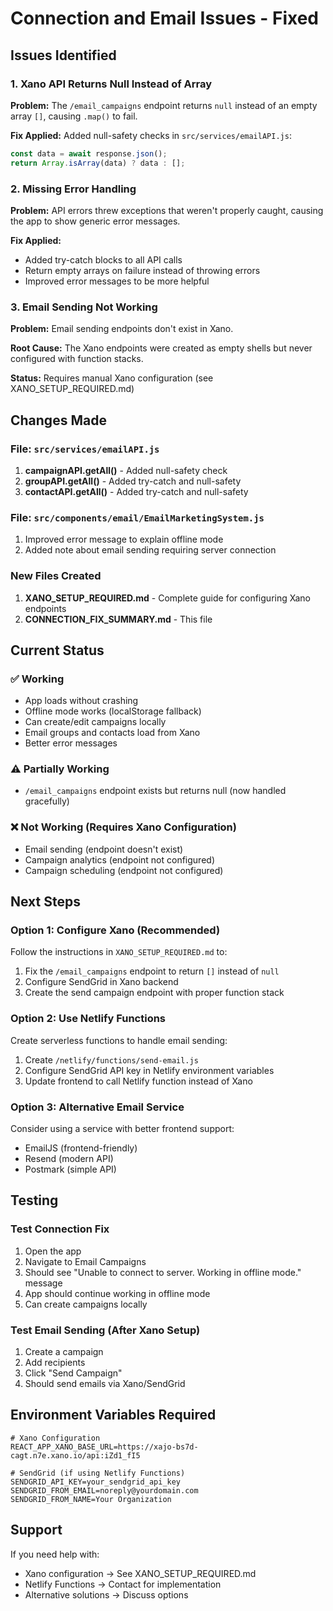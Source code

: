 # Connection and Email Issues - Fixed

## Issues Identified

### 1. Xano API Returns Null Instead of Array
**Problem:** The `/email_campaigns` endpoint returns `null` instead of an empty array `[]`, causing `.map()` to fail.

**Fix Applied:** Added null-safety checks in `src/services/emailAPI.js`:
```javascript
const data = await response.json();
return Array.isArray(data) ? data : [];
```

### 2. Missing Error Handling
**Problem:** API errors threw exceptions that weren't properly caught, causing the app to show generic error messages.

**Fix Applied:** 
- Added try-catch blocks to all API calls
- Return empty arrays on failure instead of throwing errors
- Improved error messages to be more helpful

### 3. Email Sending Not Working
**Problem:** Email sending endpoints don't exist in Xano.

**Root Cause:** The Xano endpoints were created as empty shells but never configured with function stacks.

**Status:** Requires manual Xano configuration (see XANO_SETUP_REQUIRED.md)

## Changes Made

### File: `src/services/emailAPI.js`
1. **campaignAPI.getAll()** - Added null-safety check
2. **groupAPI.getAll()** - Added try-catch and null-safety
3. **contactAPI.getAll()** - Added try-catch and null-safety

### File: `src/components/email/EmailMarketingSystem.js`
1. Improved error message to explain offline mode
2. Added note about email sending requiring server connection

### New Files Created
1. **XANO_SETUP_REQUIRED.md** - Complete guide for configuring Xano endpoints
2. **CONNECTION_FIX_SUMMARY.md** - This file

## Current Status

### ✅ Working
- App loads without crashing
- Offline mode works (localStorage fallback)
- Can create/edit campaigns locally
- Email groups and contacts load from Xano
- Better error messages

### ⚠️ Partially Working
- `/email_campaigns` endpoint exists but returns null (now handled gracefully)

### ❌ Not Working (Requires Xano Configuration)
- Email sending (endpoint doesn't exist)
- Campaign analytics (endpoint not configured)
- Campaign scheduling (endpoint not configured)

## Next Steps

### Option 1: Configure Xano (Recommended)
Follow the instructions in `XANO_SETUP_REQUIRED.md` to:
1. Fix the `/email_campaigns` endpoint to return `[]` instead of `null`
2. Configure SendGrid in Xano backend
3. Create the send campaign endpoint with proper function stack

### Option 2: Use Netlify Functions
Create serverless functions to handle email sending:
1. Create `/netlify/functions/send-email.js`
2. Configure SendGrid API key in Netlify environment variables
3. Update frontend to call Netlify function instead of Xano

### Option 3: Alternative Email Service
Consider using a service with better frontend support:
- EmailJS (frontend-friendly)
- Resend (modern API)
- Postmark (simple API)

## Testing

### Test Connection Fix
1. Open the app
2. Navigate to Email Campaigns
3. Should see "Unable to connect to server. Working in offline mode." message
4. App should continue working in offline mode
5. Can create campaigns locally

### Test Email Sending (After Xano Setup)
1. Create a campaign
2. Add recipients
3. Click "Send Campaign"
4. Should send emails via Xano/SendGrid

## Environment Variables Required

```env
# Xano Configuration
REACT_APP_XANO_BASE_URL=https://xajo-bs7d-cagt.n7e.xano.io/api:iZd1_fI5

# SendGrid (if using Netlify Functions)
SENDGRID_API_KEY=your_sendgrid_api_key
SENDGRID_FROM_EMAIL=noreply@yourdomain.com
SENDGRID_FROM_NAME=Your Organization
```

## Support

If you need help with:
- Xano configuration → See XANO_SETUP_REQUIRED.md
- Netlify Functions → Contact for implementation
- Alternative solutions → Discuss options